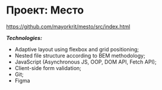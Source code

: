 # Проект: Место


https://github.com/mayorkrit/mesto/src/index.html

***Technologies:***
- Adaptive layout using flexbox and grid positioning;
- Nested file structure according to BEM methodology;
- JavaScript (Asynchronous JS, OOP, DOM API, Fetch API);
- Client-side form validation;
- Git;
- Figma
